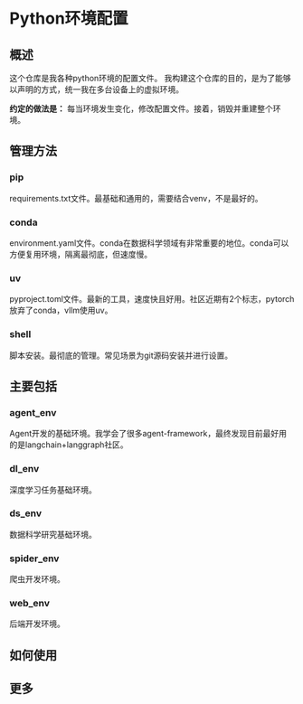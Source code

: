 # Python环境配置

## 概述
这个仓库是我各种python环境的配置文件。
我构建这个仓库的目的，是为了能够以声明的方式，统一我在多台设备上的虚拟环境。

**约定的做法是：**
每当环境发生变化，修改配置文件。接着，销毁并重建整个环境。

## 管理方法
### pip
requirements.txt文件。最基础和通用的，需要结合venv，不是最好的。
### conda
environment.yaml文件。conda在数据科学领域有非常重要的地位。conda可以方便复用环境，隔离最彻底，但速度慢。
### uv
pyproject.toml文件。最新的工具，速度快且好用。社区近期有2个标志，pytorch放弃了conda，vllm使用uv。
### shell
脚本安装。最彻底的管理。常见场景为git源码安装并进行设置。

## 主要包括
### agent_env
Agent开发的基础环境。我学会了很多agent-framework，最终发现目前最好用的是langchain+langgraph社区。
### dl_env
深度学习任务基础环境。
### ds_env
数据科学研究基础环境。
### spider_env
爬虫开发环境。
### web_env
后端开发环境。


## 如何使用


## 更多


